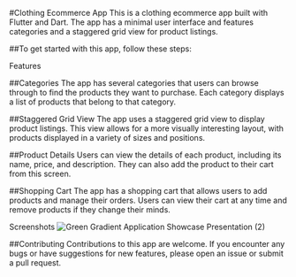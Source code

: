#Clothing Ecommerce App
This is a clothing ecommerce app built with Flutter and Dart. The app has a minimal user interface and features categories and a staggered grid view for product listings.


##To get started with this app, follow these steps:

Features

##Categories
The app has several categories that users can browse through to find the products they want to purchase. Each category displays a list of products that belong to that category.

##Staggered Grid View
The app uses a staggered grid view to display product listings. This view allows for a more visually interesting layout, with products displayed in a variety of sizes and positions.

##Product Details
Users can view the details of each product, including its name, price, and description. They can also add the product to their cart from this screen.

##Shopping Cart
The app has a shopping cart that allows users to add products and manage their orders. Users can view their cart at any time and remove products if they change their minds.

Screenshots
![Green Gradient Application Showcase Presentation (2)](https://user-images.githubusercontent.com/49684285/236660112-68547f22-0a3a-48c0-b413-c34b95a305a2.png)

##Contributing
Contributions to this app are welcome. If you encounter any bugs or have suggestions for new features, please open an issue or submit a pull request.
